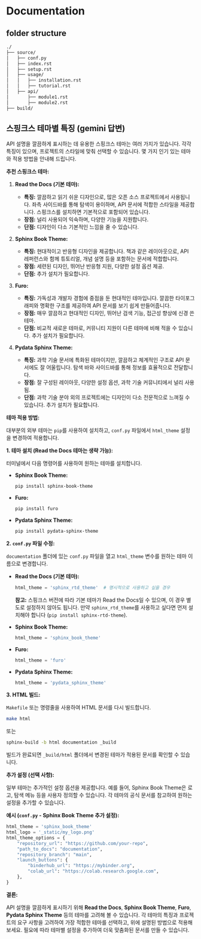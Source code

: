 # Documentation


## folder structure
```bash
./
├── source/
│   ├── conf.py
│   ├── index.rst
│   ├── setup.rst
│   ├── usage/
│   │   ├── installation.rst
│   │   ├── tutorial.rst
│   ├── api/
│       ├── module1.rst
│       ├── module2.rst
├── build/
```

## 스핑크스 테마별 특징 (gemini 답변)

API 설명을 깔끔하게 표시하는 데 유용한 스핑크스 테마는 여러 가지가 있습니다. 각각 특징이 있으며, 프로젝트의 스타일에 맞춰 선택할 수 있습니다. 몇 가지 인기 있는 테마와 적용 방법을 안내해 드립니다.

**추천 스핑크스 테마:**

1.  **Read the Docs (기본 테마):**
    * **특징:** 깔끔하고 읽기 쉬운 디자인으로, 많은 오픈 소스 프로젝트에서 사용됩니다. 좌측 사이드바를 통해 탐색이 용이하며, API 문서에 적합한 스타일을 제공합니다. 스핑크스를 설치하면 기본적으로 포함되어 있습니다.
    * **장점:** 널리 사용되어 익숙하며, 다양한 기능을 지원합니다.
    * **단점:** 디자인이 다소 기본적인 느낌을 줄 수 있습니다.

2.  **Sphinx Book Theme:**
    * **특징:** 현대적이고 반응형 디자인을 제공합니다. 책과 같은 레이아웃으로, API 레퍼런스와 함께 튜토리얼, 개념 설명 등을 포함하는 문서에 적합합니다.
    * **장점:** 세련된 디자인, 뛰어난 반응형 지원, 다양한 설정 옵션 제공.
    * **단점:** 추가 설치가 필요합니다.

3.  **Furo:**
    * **특징:** 가독성과 개발자 경험에 중점을 둔 현대적인 테마입니다. 깔끔한 타이포그래피와 명확한 구조를 제공하여 API 문서를 보기 쉽게 만들어줍니다.
    * **장점:** 매우 깔끔하고 현대적인 디자인, 뛰어난 검색 기능, 접근성 향상에 신경 쓴 테마.
    * **단점:** 비교적 새로운 테마로, 커뮤니티 지원이 다른 테마에 비해 적을 수 있습니다. 추가 설치가 필요합니다.

4.  **Pydata Sphinx Theme:**
    * **특징:** 과학 기술 문서에 특화된 테마이지만, 깔끔하고 체계적인 구조로 API 문서에도 잘 어울립니다. 탐색 바와 사이드바를 통해 정보를 효율적으로 전달합니다.
    * **장점:** 잘 구성된 레이아웃, 다양한 설정 옵션, 과학 기술 커뮤니티에서 널리 사용됨.
    * **단점:** 과학 기술 분야 외의 프로젝트에는 디자인이 다소 전문적으로 느껴질 수 있습니다. 추가 설치가 필요합니다.

**테마 적용 방법:**

대부분의 외부 테마는 `pip`를 사용하여 설치하고, `conf.py` 파일에서 `html_theme` 설정을 변경하여 적용합니다.

**1. 테마 설치 (Read the Docs 테마는 생략 가능):**

터미널에서 다음 명령어를 사용하여 원하는 테마를 설치합니다.

* **Sphinx Book Theme:**
    ```bash
    pip install sphinx-book-theme
    ```
* **Furo:**
    ```bash
    pip install furo
    ```
* **Pydata Sphinx Theme:**
    ```bash
    pip install pydata-sphinx-theme
    ```

**2. `conf.py` 파일 수정:**

`documentation` 폴더에 있는 `conf.py` 파일을 열고 `html_theme` 변수를 원하는 테마 이름으로 변경합니다.

* **Read the Docs (기본 테마):**
    ```python
    html_theme = 'sphinx_rtd_theme'  # 명시적으로 사용하고 싶을 경우
    ```

    **참고:** 스핑크스 버전에 따라 기본 테마가 Read the Docs일 수 있으며, 이 경우 별도로 설정하지 않아도 됩니다. 만약 `sphinx_rtd_theme`를 사용하고 싶다면 먼저 설치해야 합니다 (`pip install sphinx-rtd-theme`).

* **Sphinx Book Theme:**
    ```python
    html_theme = 'sphinx_book_theme'
    ```

* **Furo:**
    ```python
    html_theme = 'furo'
    ```

* **Pydata Sphinx Theme:**
    ```python
    html_theme = 'pydata_sphinx_theme'
    ```

**3. HTML 빌드:**

`Makefile` 또는 명령줄을 사용하여 HTML 문서를 다시 빌드합니다.

```bash
make html
```

또는

```bash
sphinx-build -b html documentation _build
```

빌드가 완료되면 `_build/html` 폴더에서 변경된 테마가 적용된 문서를 확인할 수 있습니다.

**추가 설정 (선택 사항):**

일부 테마는 추가적인 설정 옵션을 제공합니다. 예를 들어, Sphinx Book Theme은 로고, 탐색 메뉴 등을 사용자 정의할 수 있습니다. 각 테마의 공식 문서를 참고하여 원하는 설정을 추가할 수 있습니다.

**예시 (`conf.py` - Sphinx Book Theme 추가 설정):**

```python
html_theme = 'sphinx_book_theme'
html_logo = '_static/my_logo.png'
html_theme_options = {
    "repository_url": "https://github.com/your-repo",
    "path_to_docs": "documentation",
    "repository_branch": "main",
    "launch_buttons": {
        "binderhub_url": "https://mybinder.org",
        "colab_url": "https://colab.research.google.com",
    },
}
```

**결론:**

API 설명을 깔끔하게 표시하기 위해 **Read the Docs**, **Sphinx Book Theme**, **Furo**, **Pydata Sphinx Theme** 등의 테마를 고려해 볼 수 있습니다. 각 테마의 특징과 프로젝트의 요구 사항을 고려하여 가장 적합한 테마를 선택하고, 위에 설명된 방법으로 적용해 보세요. 필요에 따라 테마별 설정을 추가하여 더욱 맞춤화된 문서를 만들 수 있습니다.


